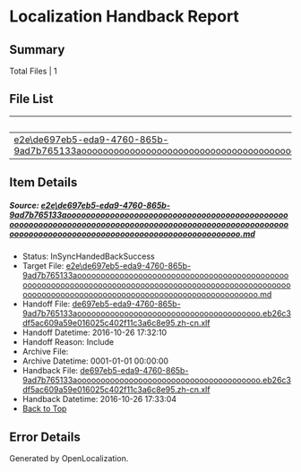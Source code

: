 # <a name='report-top'></a> Localization Handback Report

## Summary
 Total Files | 1

## File List
 Source File | Status | Details 
 ----------- | ------ | ------- 
 [e2e\de697eb5-eda9-4760-865b-9ad7b765133aoooooooooooooooooooooooooooooooooooooooooooooooooooooooooooooooooooooooooooooooooooooooooooooooooooooooooooooooooooooooooooooooooooooooooooooooooooooooo.md](https://github.com/OpenLocalizationTestOrg/ol-test0/blob/8ecac5efe93a2627963b0a5f400e27ec92880806/e2e/de697eb5-eda9-4760-865b-9ad7b765133aoooooooooooooooooooooooooooooooooooooooooooooooooooooooooooooooooooooooooooooooooooooooooooooooooooooooooooooooooooooooooooooooooooooooooooooooooooooooo.md) | InSyncHandedBackSuccess | [Details](#755d09f284a8c804f87887f6712ca50d5f498da62)

## Item Details
##### <a name='755d09f284a8c804f87887f6712ca50d5f498da62'></a> Source: [e2e\de697eb5-eda9-4760-865b-9ad7b765133aoooooooooooooooooooooooooooooooooooooooooooooooooooooooooooooooooooooooooooooooooooooooooooooooooooooooooooooooooooooooooooooooooooooooooooooooooooooooo.md](https://github.com/OpenLocalizationTestOrg/ol-test0/blob/8ecac5efe93a2627963b0a5f400e27ec92880806/e2e/de697eb5-eda9-4760-865b-9ad7b765133aoooooooooooooooooooooooooooooooooooooooooooooooooooooooooooooooooooooooooooooooooooooooooooooooooooooooooooooooooooooooooooooooooooooooooooooooooooooooo.md)
* Status: InSyncHandedBackSuccess
* Target File: [e2e\de697eb5-eda9-4760-865b-9ad7b765133aoooooooooooooooooooooooooooooooooooooooooooooooooooooooooooooooooooooooooooooooooooooooooooooooooooooooooooooooooooooooooooooooooooooooooooooooooooooooo.md](https://github.com/OpenLocalizationTestOrg/ol-test0-zhcn/blob/afa0be6a667abd35e1b11babba31189ae601618b/e2e/de697eb5-eda9-4760-865b-9ad7b765133aoooooooooooooooooooooooooooooooooooooooooooooooooooooooooooooooooooooooooooooooooooooooooooooooooooooooooooooooooooooooooooooooooooooooooooooooooooooooo.md)
* Handoff File: [de697eb5-eda9-4760-865b-9ad7b765133aooooooooooooooooooooooooooooooooooooooo.eb26c3df5ac609a59e016025c402f11c3a6c8e95.zh-cn.xlf](https://github.com/OpenLocalizationTestOrg/ol-test0-handoff/blob/f3803f442ee6b83a4031aaf72fc7508843cc64d0/ol-handoff/OpenLocalizationTestOrg/ol-test0-zhcn/shujia/ht/de697eb5-eda9-4760-865b-9ad7b765133aooooooooooooooooooooooooooooooooooooooo.eb26c3df5ac609a59e016025c402f11c3a6c8e95.zh-cn.xlf)
* Handoff Datetime: 2016-10-26 17:32:10
* Handoff Reason: Include
* Archive File: 
* Archive Datetime: 0001-01-01 00:00:00
* Handback File: [de697eb5-eda9-4760-865b-9ad7b765133aooooooooooooooooooooooooooooooooooooooo.eb26c3df5ac609a59e016025c402f11c3a6c8e95.zh-cn.xlf](https://github.com/OpenLocalizationTestOrg/ol-test0-handback/blob/44576c453e75e031d8d9a30660ccf6895a90f8e3/ol-handback/OpenLocalizationTestOrg/ol-test0-zhcn/shujia/ht/de697eb5-eda9-4760-865b-9ad7b765133aooooooooooooooooooooooooooooooooooooooo.eb26c3df5ac609a59e016025c402f11c3a6c8e95.zh-cn.xlf)
* Handback Datetime: 2016-10-26 17:33:04
* [Back to Top](#report-top)


## Error Details

Generated by OpenLocalization.
